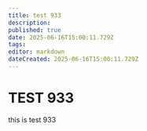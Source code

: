 ```yaml
---
title: test 933
description: 
published: true
date: 2025-06-16T15:00:11.729Z
tags: 
editor: markdown
dateCreated: 2025-06-16T15:00:11.729Z
---
```


# TEST 933
this is test 933
